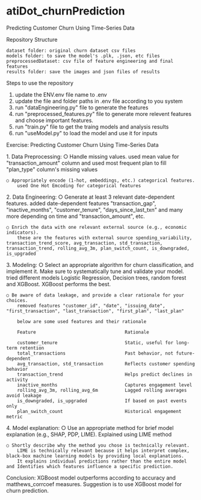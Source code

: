 # atiDot_churnPrediction

Predicting Customer Churn Using Time-Series Data


Repository Structure

    dataset folder: original churn dataset csv files
    models folder: to save the model's .plk, .json, etc files
    preprocessedDataset: csv file of feature engineering and final features
    results folder: save the images and json files of results



Steps to use the repository
1. update the ENV.env file name to .env
2. update the file and folder paths in .env file according to you system
3. run "dataEngineering.py" file to generate the features
4. run "preprocessed_features.py" file to generate more relevent features and choose important features.
5. run "train.py" file to get the traing models and analysis results
6. run "useModel.py" to load the model and use it for inputs


Exercise: Predicting Customer Churn Using Time-Series Data

1.​ Data Preprocessing:
    ○​ Handle missing values.
        used mean value for "transaction_amount" column and used most frequent plan to fill "plan_type" column's missing values

    ○​ Appropriately encode (1-hot, embeddings, etc.) categorical features.
        used One Hot Emcoding for categorical features

2.​ Data Engineering:
    ○​ Generate at least 3 relevant date-dependent features.
        added date-dependent features "transaction_gap", "inactive_months", "customer_tenure", "days_since_last_txn" and many more depending on time and "transaction_amount", etc.

    ○​ Enrich the data with one relevant external source (e.g., economic indicators).
        these are the features with external source spending_variability, transaction_trend_score, avg_transaction, std_transaction, transaction_trend, rolling_avg_3m, plan_switch_count, is_downgraded, is_upgraded

3.​ Modeling:
    ○ ​Select an appropriate algorithm for churn classification, and implement it. Make
    sure to systematically tune and validate your model.
    tried different models Logistic Regression, Decision trees, random forest and XGBoost. XGBoost performs the best.

    ○ ​Be aware of data leakage, and provide a clear rationale for your choices.
        removed features "customer_id", "date", "issuing_date", "first_transaction", "last_transaction", "first_plan", "last_plan"

        below are some used features and their rationale

        Feature	                	            Rationale

        customer_tenure	                        Static, useful for long-term retention
        total_transactions                      Past behavior, not future-dependent
        avg_transaction, std_transaction	    Reflects customer spending behavior
        transaction_trend	                   	Helps predict declines in activity
        inactive_months	                    	Captures engagement level
        rolling_avg_3m, rolling_avg_6m	    	Lagged rolling averages avoid leakage
        is_downgraded, is_upgraded	        	If based on past events only
        plan_switch_count	                	Historical engagement metric

4.​ Model explanation:
    ○​ Use an appropriate method for brief model explanation (e.g., SHAP, PDP, LIME).
        Explained using LIME method

    ○​ Shortly describe why the method you chose is technically relevant.
        LIME is technically relevant because it helps interpret complex, black-box machine learning models by providing local explanations.
        It explains individual predictions rather than the entire model and Identifies which features influence a specific prediction.

Conclusion: XGBoost model outperforms according to accuracy and matthews_corrcoef measures. Suggestion is to use XGBoost model for churn prediction.